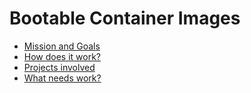 # Bootable Container Images

 - [Mission and Goals](mission.md)
 - [How does it work?](mission.md#how-does-it-work)
 - [Projects involved](projects.md)
 - [What needs work?](projects.md#what-needs-work)
